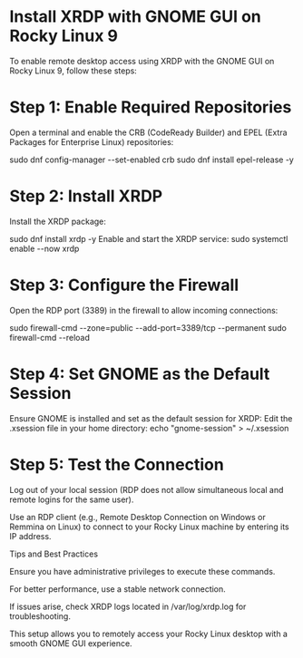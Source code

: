 # Install XRDP with GNOME GUI on Rocky Linux 9

To enable remote desktop access using XRDP with the GNOME GUI on Rocky Linux 9, follow these steps:

# Step 1: Enable Required Repositories

Open a terminal and enable the CRB (CodeReady Builder) and EPEL (Extra Packages for Enterprise Linux) repositories:

sudo dnf config-manager --set-enabled crb
sudo dnf install epel-release -y
# Step 2: Install XRDP

Install the XRDP package:

sudo dnf install xrdp -y
Enable and start the XRDP service:
sudo systemctl enable --now xrdp

# Step 3: Configure the Firewall

Open the RDP port (3389) in the firewall to allow incoming connections:

sudo firewall-cmd --zone=public --add-port=3389/tcp --permanent
sudo firewall-cmd --reload

# Step 4: Set GNOME as the Default Session

Ensure GNOME is installed and set as the default session for XRDP: Edit the .xsession file in your home directory: echo "gnome-session" > ~/.xsession

# Step 5: Test the Connection

Log out of your local session (RDP does not allow simultaneous local and remote logins for the same user).

Use an RDP client (e.g., Remote Desktop Connection on Windows or Remmina on Linux) to connect to your Rocky Linux machine by entering its IP address.

Tips and Best Practices

Ensure you have administrative privileges to execute these commands.

For better performance, use a stable network connection.

If issues arise, check XRDP logs located in /var/log/xrdp.log for troubleshooting.

This setup allows you to remotely access your Rocky Linux desktop with a smooth GNOME GUI experience.
